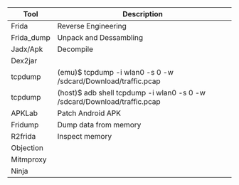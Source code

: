 |Tool	|Description|
| ---      | ---       |
|Frida	    | Reverse Engineering |
|Frida_dump	| Unpack and Dessambling |
|Jadx/Apk	| Decompile |
|Dex2jar	||
|tcpdump	| (emu)$ tcpdump -i wlan0  -s  0  -w /sdcard/Download/traffic.pcap |
|tcpdump    | (host)$ adb shell tcpdump -i wlan0  -s  0  -w  /sdcard/Download/traffic.pcap |
|APKLab	    | Patch Android APK |
|Fridump	| Dump data from memory
|R2frida	| Inspect memory
|Objection  ||
|Mitmproxy  || / burpsuite	Proxy to forward traffic |
|Ninja  || / Static Analysis |
